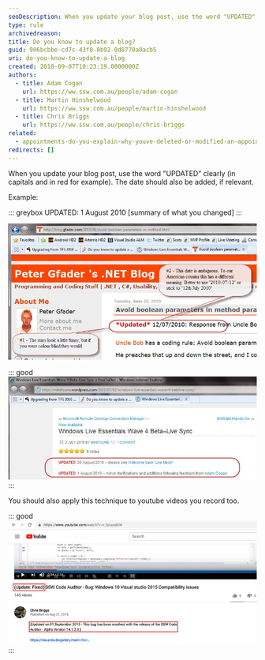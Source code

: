 ```yaml
---
seoDescription: When you update your blog post, use the word "UPDATED" clearly (in capitals and in red for example). The date should also be added, if relevant.
type: rule
archivedreason:
title: Do you know to update a blog?
guid: 906bcbbe-cd7c-43f8-8b92-0d8770a0acb5
uri: do-you-know-to-update-a-blog
created: 2010-09-07T10:23:19.0000000Z
authors:
  - title: Adam Cogan
    url: https://ww.ssw.com.au/people/adam-cogan
  - title: Martin Hinshelwood
    url: https://ww.ssw.com.au/people/martin-hinshelwood
  - title: Chris Briggs
    url: https://ww.ssw.com.au/people/chris-briggs
related:
  - appointments-do-you-explain-why-youve-deleted-or-modified-an-appointment
redirects: []
---
```


When you update your blog post, use the word "UPDATED" clearly (in capitals and in red for example). The date should also be added, if relevant.

<!--endintro-->

Example:

::: greybox
UPDATED: 1 August 2010 [summary of what you changed]
:::

![Figure: OK example – Although Peter has the right idea, he needs to think more of a global audience -        See live](RulesBloggingUpdate_OKPeter.jpg)

::: good  
![Figure: Ultimate example – Mike has gotten into the swing of things -        See live](RulesBloggingUpdate_UltimateMike.jpg)  
:::

You should also apply this technique to youtube videos you record too.

::: good  
![Figure: Good Example - Following up on bug video makes it clear that the bug was fixed quickly](UpdatedYoutubeTitle.png)  
:::
